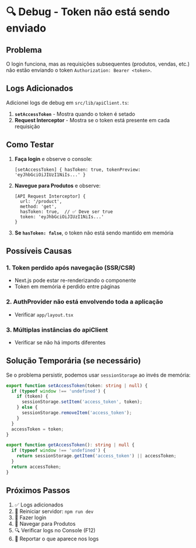 # 🔍 Debug - Token não está sendo enviado

## Problema

O login funciona, mas as requisições subsequentes (produtos, vendas, etc.) não estão enviando o token `Authorization: Bearer <token>`.

## Logs Adicionados

Adicionei logs de debug em `src/lib/apiClient.ts`:

1. **`setAccessToken`** - Mostra quando o token é setado
2. **Request Interceptor** - Mostra se o token está presente em cada requisição

## Como Testar

1. **Faça login** e observe o console:
   ```
   [setAccessToken] { hasToken: true, tokenPreview: 'eyJhbGciOiJIUzI1NiIs...' }
   ```

2. **Navegue para Produtos** e observe:
   ```
   [API Request Interceptor] {
     url: '/product',
     method: 'get',
     hasToken: true,  // ✅ Deve ser true
     token: 'eyJhbGciOiJIUzI1NiIs...'
   }
   ```

3. **Se `hasToken: false`**, o token não está sendo mantido em memória

## Possíveis Causas

### 1. Token perdido após navegação (SSR/CSR)
- Next.js pode estar re-renderizando o componente
- Token em memória é perdido entre páginas

### 2. AuthProvider não está envolvendo toda a aplicação
- Verificar `app/layout.tsx`

### 3. Múltiplas instâncias do apiClient
- Verificar se não há imports diferentes

## Solução Temporária (se necessário)

Se o problema persistir, podemos usar `sessionStorage` ao invés de memória:

```typescript
export function setAccessToken(token: string | null) {
  if (typeof window !== 'undefined') {
    if (token) {
      sessionStorage.setItem('access_token', token);
    } else {
      sessionStorage.removeItem('access_token');
    }
  }
  accessToken = token;
}

export function getAccessToken(): string | null {
  if (typeof window !== 'undefined') {
    return sessionStorage.getItem('access_token') || accessToken;
  }
  return accessToken;
}
```

## Próximos Passos

1. ✅ Logs adicionados
2. 🔄 Reiniciar servidor: `npm run dev`
3. 🔄 Fazer login
4. 🔄 Navegar para Produtos
5. 🔍 Verificar logs no Console (F12)
6. 📝 Reportar o que aparece nos logs
